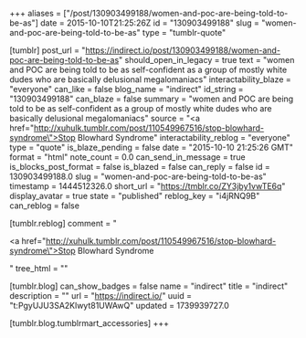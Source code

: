 +++
aliases = ["/post/130903499188/women-and-poc-are-being-told-to-be-as"]
date = 2015-10-10T21:25:26Z
id = "130903499188"
slug = "women-and-poc-are-being-told-to-be-as"
type = "tumblr-quote"

[tumblr]
post_url = "https://indirect.io/post/130903499188/women-and-poc-are-being-told-to-be-as"
should_open_in_legacy = true
text = "women and POC are being told to be as self-confident as a group of mostly white dudes who are basically delusional megalomaniacs"
interactability_blaze = "everyone"
can_like = false
blog_name = "indirect"
id_string = "130903499188"
can_blaze = false
summary = "women and POC are being told to be as self-confident as a group of mostly white dudes who are basically delusional megalomaniacs"
source = "<a href=\"http://xuhulk.tumblr.com/post/110549967516/stop-blowhard-syndrome\">Stop Blowhard Syndrome</a>"
interactability_reblog = "everyone"
type = "quote"
is_blaze_pending = false
date = "2015-10-10 21:25:26 GMT"
format = "html"
note_count = 0.0
can_send_in_message = true
is_blocks_post_format = false
is_blazed = false
can_reply = false
id = 130903499188.0
slug = "women-and-poc-are-being-told-to-be-as"
timestamp = 1444512326.0
short_url = "https://tmblr.co/ZY3jby1vwTE6q"
display_avatar = true
state = "published"
reblog_key = "i4jRNQ9B"
can_reblog = false

[tumblr.reblog]
comment = "<p><a href=\"http://xuhulk.tumblr.com/post/110549967516/stop-blowhard-syndrome\">Stop Blowhard Syndrome</a></p>"
tree_html = ""

[tumblr.blog]
can_show_badges = false
name = "indirect"
title = "indirect"
description = ""
url = "https://indirect.io/"
uuid = "t:PgyUJU3SA2Klwyt81UWAwQ"
updated = 1739939727.0

[tumblr.blog.tumblrmart_accessories]
+++
